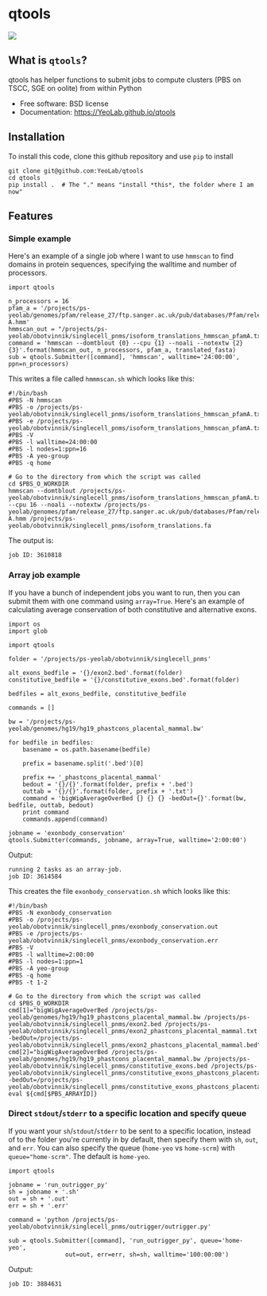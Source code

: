 # qtools

[![](https://img.shields.io/travis/YeoLab/qtools.svg)](https://travis-ci.org/YeoLab/qtools)

## What is `qtools`?

qtools has helper functions to submit jobs to compute clusters (PBS on TSCC, SGE on oolite) from within Python

* Free software: BSD license
* Documentation: https://YeoLab.github.io/qtools

## Installation

To install this code, clone this github repository and use `pip` to install

    git clone git@github.com:YeoLab/qtools
    cd qtools
    pip install .  # The "." means "install *this*, the folder where I am now"


## Features

### Simple example

Here's an example of a single job where I want to use `hmmscan` to find domains in protein sequences, specifying the walltime and number of processors.

```
import qtools

n_processors = 16
pfam_a = '/projects/ps-yeolab/genomes/pfam/release_27/ftp.sanger.ac.uk/pub/databases/Pfam/releases/Pfam27.0/Pfam-A.hmm'
hmmscan_out = "/projects/ps-yeolab/obotvinnik/singlecell_pnms/isoform_translations_hmmscan_pfamA.txt"
command = 'hmmscan --domtblout {0} --cpu {1} --noali --notextw {2} {3}'.format(hmmscan_out, n_processors, pfam_a, translated_fasta)
sub = qtools.Submitter([command], 'hmmscan', walltime='24:00:00', ppn=n_processors)
```

This writes a file called `hmmmscan.sh` which looks like this:

```
#!/bin/bash
#PBS -N hmmscan
#PBS -o /projects/ps-yeolab/obotvinnik/singlecell_pnms/isoform_translations_hmmscan_pfamA.txt.out
#PBS -e /projects/ps-yeolab/obotvinnik/singlecell_pnms/isoform_translations_hmmscan_pfamA.txt.err
#PBS -V
#PBS -l walltime=24:00:00
#PBS -l nodes=1:ppn=16
#PBS -A yeo-group
#PBS -q home

# Go to the directory from which the script was called
cd $PBS_O_WORKDIR
hmmscan --domtblout /projects/ps-yeolab/obotvinnik/singlecell_pnms/isoform_translations_hmmscan_pfamA.txt --cpu 16 --noali --notextw /projects/ps-yeolab/genomes/pfam/release_27/ftp.sanger.ac.uk/pub/databases/Pfam/releases/Pfam27.0/Pfam-A.hmm /projects/ps-yeolab/obotvinnik/singlecell_pnms/isoform_translations.fa
```

The output is:
```
job ID: 3610818
```

### Array job example

If you have a bunch of independent jobs you want to run, then you can submit
them with one command using `array=True`. Here's an example of calculating average conservation of both constitutive and alternative exons.

```
import os
import glob

import qtools

folder = '/projects/ps-yeolab/obotvinnik/singlecell_pnms'

alt_exons_bedfile = '{}/exon2.bed'.format(folder)
constitutive_bedfile = '{}/constitutive_exons.bed'.format(folder)

bedfiles = alt_exons_bedfile, constitutive_bedfile

commands = []

bw = '/projects/ps-yeolab/genomes/hg19/hg19_phastcons_placental_mammal.bw'

for bedfile in bedfiles:
    basename = os.path.basename(bedfile)

    prefix = basename.split('.bed')[0]

    prefix += '_phastcons_placental_mammal'
    bedout = '{}/{}'.format(folder, prefix + '.bed')
    outtab = '{}/{}'.format(folder, prefix + '.txt')
    command = 'bigWigAverageOverBed {} {} {} -bedOut={}'.format(bw, bedfile, outtab, bedout)
    print command
    commands.append(command)

jobname = 'exonbody_conservation'
qtools.Submitter(commands, jobname, array=True, walltime='2:00:00')
```

Output:
```
running 2 tasks as an array-job.
job ID: 3614584
```

This creates the file `exonbody_conservation.sh` which looks like this:

```
#!/bin/bash
#PBS -N exonbody_conservation
#PBS -o /projects/ps-yeolab/obotvinnik/singlecell_pnms/exonbody_conservation.out
#PBS -e /projects/ps-yeolab/obotvinnik/singlecell_pnms/exonbody_conservation.err
#PBS -V
#PBS -l walltime=2:00:00
#PBS -l nodes=1:ppn=1
#PBS -A yeo-group
#PBS -q home
#PBS -t 1-2

# Go to the directory from which the script was called
cd $PBS_O_WORKDIR
cmd[1]="bigWigAverageOverBed /projects/ps-yeolab/genomes/hg19/hg19_phastcons_placental_mammal.bw /projects/ps-yeolab/obotvinnik/singlecell_pnms/exon2.bed /projects/ps-yeolab/obotvinnik/singlecell_pnms/exon2_phastcons_placental_mammal.txt -bedOut=/projects/ps-yeolab/obotvinnik/singlecell_pnms/exon2_phastcons_placental_mammal.bed"
cmd[2]="bigWigAverageOverBed /projects/ps-yeolab/genomes/hg19/hg19_phastcons_placental_mammal.bw /projects/ps-yeolab/obotvinnik/singlecell_pnms/constitutive_exons.bed /projects/ps-yeolab/obotvinnik/singlecell_pnms/constitutive_exons_phastcons_placental_mammal.txt -bedOut=/projects/ps-yeolab/obotvinnik/singlecell_pnms/constitutive_exons_phastcons_placental_mammal.bed"
eval ${cmd[$PBS_ARRAYID]}
```

### Direct `stdout`/`stderr` to a specific location and specify queue

If you want your `sh`/`stdout`/`stderr` to be sent to a specific location, instead
of to the folder you're currently in by default, then specify them with `sh`,
`out`, and `err`. You can also specify the queue (`home-yeo` vs `home-scrm`) with `queue="home-scrm"`. The default is `home-yeo`.

```
import qtools

jobname = 'run_outrigger_py'
sh = jobname + '.sh'
out = sh + '.out'
err = sh + '.err'

command = 'python /projects/ps-yeolab/obotvinnik/singlecell_pnms/outrigger/outrigger.py'

sub = qtools.Submitter([command], 'run_outrigger_py', queue='home-yeo',
                out=out, err=err, sh=sh, walltime='100:00:00')
```

Output:
```
job ID: 3884631
```
